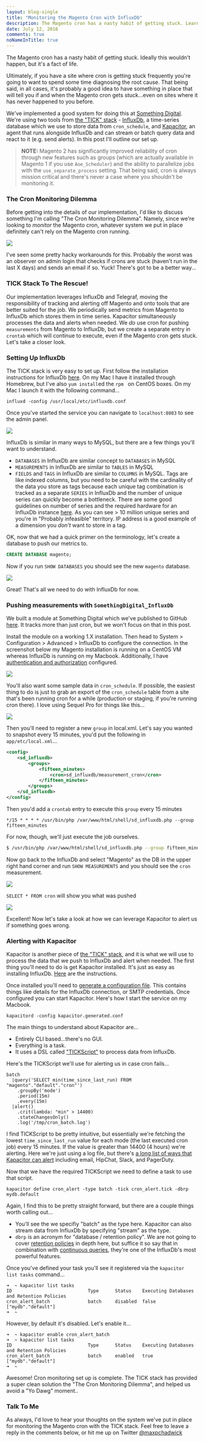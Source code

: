 ```yaml
---
layout: blog-single
title: "Monitoring the Magento Cron with InfluxDb"
description: The Magento cron has a nasty habit of getting stuck. Learn how to use the TICK stack to monitor and send alerts when something goes wrong.
date: July 12, 2016
comments: true
noNameInTitle: true
---
```


The Magento cron has a nasty habit of getting stuck. Ideally this wouldn't happen, but it's a fact of life.

Ultimately, if you have a site where cron is getting stuck frequently you're going to want to spend some time diagnosing the root cause. That being said, in all cases, it's probably a good idea to have something in place that will tell you if and when the Magento cron gets stuck...even on sites where it has never happened to you before. 

We've implemented a good system for doing this at [Something Digital](http://www.somethingdigital.com/). We're using two tools from [the "TICK" stack](https://influxdata.com/time-series-platform/) - [InfluxDb](https://influxdata.com/time-series-platform/influxdb/), a time-series database which we use to store data from `cron_schedule`, and [Kapacitor](https://influxdata.com/time-series-platform/kapacitor/), an agent that runs alongside InfluxDb and can stream or batch query data and react to it (e.g. send alerts). In this post I'll outline our set up.

> **NOTE:** Magento 2 has significantly improved reliability of cron through new features such as groups (which are actually available in Magento 1 if you use `Aoe_Scheduler`) and the ability to parallelize jobs with the `use_separate_process` setting. That being said, cron is always mission critical and there's never a case where you shouldn't be monitoring it.

<!-- excerpt_separator -->

### The Cron Monitoring Dilemma

Before getting into the details of our implementation, I'd like to discuss something I'm calling "The Cron Monitoring Dilemma". Namely, since we're looking to *monitor* the Magento cron, whatever system we put in place definitely can't rely on the Magento cron running.

![](/img/blog/monitoring-magento-cron/meme.jpg)

I've seen some pretty hacky workarounds for this. Probably the worst was an observer on admin login that checks if crons are stuck (haven't run in the last X days) and sends an email if so. Yuck! There's got to be a better way...

### TICK Stack To The Rescue!

Our implementation leverages InfluxDb and Telegraf, moving the responsibility of tracking and alerting off Magento and onto tools that are better suited for the job. We periodically send metrics from Magento to InfluxDb which stores them in time series. Kapacitor simultaneously processes the data and alerts when needed. We *do* use cron for pushing `measurements` from Magento to InfluxDb, but we create a separate entry in `crontab` which will continue to execute, even if the Magento cron gets stuck. Let's take a closer look.

### Setting Up InfluxDb

The TICK stack is very easy to set up. First follow the installation instructions for InfluxDb [here](https://docs.influxdata.com/influxdb/v0.13/introduction/installation/). On my Mac I have it installed through Homebrew, but I've also `yum install`ed the `rpm ` on CentOS boxes. On my Mac I launch it with the following command...

```
influxd -config /usr/local/etc/influxdb.conf
```

Once you've started the service you can navigate to `localhost:8083` to see the admin panel.

![](/img/blog/monitoring-magento-cron/admin-panel.jpg)

InfluxDb is similar in many ways to MySQL, but there are a few things you'll want to understand.

- `DATABASES` in InfluxDb are similar concept to `DATABASES` in MySQL
- `MEASUREMENTS` in InfluxDb are similar to `TABLES` in MySQL
- `FIELDS` and `TAGS` in InfluxDb are similar to `COLUMNS` in MySQL. Tags are like indexed columns, but you need to be careful with the cardinality of the data you store as tags because each unique tag combination is tracked as a separate `SERIES` in InfluxDb and the number of unique series can quickly become a bottleneck. There are some good guidelines on number of series and the required hardware for an InfluxDb instance [here](https://docs.influxdata.com/influxdb/v0.13/guides/hardware_sizing/#general-hardware-guidelines-for-a-single-node). As you can see > 10 million unique series and you're in "Probably infeasible" territory. IP address is a good example of a dimension you *don't* want to store in a tag.

OK, now that we had a quick primer on the terminology, let's create a database to push our metrics to.

```sql
CREATE DATABASE magento;
```

Now if you run `SHOW DATABASES` you should see the new `magento` database.

![](/img/blog/monitoring-magento-cron/show-databases.jpg)

Great! That's all we need to do with InfluxDb for now.

### Pushing measurements with `SomethingDigital_InfluxDb`

We built a module at Something Digital which we've published to GitHub [here](https://github.com/sdinteractive/SomethingDigital_InfluxDb). It tracks more than just cron, but we won't focus on that in this post. 

Install the module on a working 1.X installation. Then head to System > Configuration > Advanced > InfluxDb to configure the connection. In the screenshot below my Magento installation is running on a CentOS VM whereas InfluxDb is running on my Macbook. Additionally, I have [authentication and authorization](https://docs.influxdata.com/influxdb/v0.13/administration/authentication_and_authorization/) configured.

![](/img/blog/monitoring-magento-cron/admin.jpg)

You'll also want some sample data in `cron_schedule`. If possible, the easiest thing to do is just to grab an export of the `cron_schedule` table from a site that's been running cron for a while (production or staging, if you're running cron there). I love using Sequel Pro for things like this...

![](/img/blog/monitoring-magento-cron/sample-data.jpg)

Then you'll need to register a new `group` in local.xml. Let's say you wanted to snapshot every 15 minutes, you'd put the following in `app/etc/local.xml`...

```xml
<config>
    <sd_influxdb>
        <groups>
            <fifteen_minutes>
                <cron>sd_influxdb/measurement_cron</cron>
            </fifteen_minutes>
        </groups>
    </sd_influxdb>
</config>
```

Then you'd add a `crontab` entry to execute this `group` every 15 minutes

```
*/15 * * * * /usr/bin/php /var/www/html/shell/sd_influxdb.php --group fifteen_minutes
```

For now, though, we'll just execute the job ourselves.

```bash
$ /usr/bin/php /var/www/html/shell/sd_influxdb.php --group fifteen_minutes
```

Now go back to the InfluxDb and select "Magento" as the DB in the upper right hand corner and run `SHOW MEASUREMENTS` and you should see the `cron` measurement.

![](/img/blog/monitoring-magento-cron/show-measurements.jpg)

`SELECT * FROM cron` will show you what was pushed

![](/img/blog/monitoring-magento-cron/select-from-cron.jpg)

Excellent! Now let's take a look at how we can leverage Kapacitor to alert us if something goes wrong.

### Alerting with Kapacitor

Kapacitor is another piece of [the "TICK" stack](https://influxdata.com/time-series-platform/), and it is what we will use to process the data that we push to InfluxDb and alert when needed. The first thing you'll need to do is get Kapacitor installed. It's just as easy as installing InfluxDb. [Here](https://docs.influxdata.com/kapacitor/v0.13/introduction/installation/) are the instructions.

Once installed you'll need to [generate a configuration file](https://docs.influxdata.com/kapacitor/v0.13//introduction/installation/#configuration).  This contains things like details for the InfluxDb connection, or SMTP credentials. Once configured you can start Kapacitor. Here's how I start the service on my Macbook.

```
kapacitord -config kapacitor.generated.conf
```

The main things to understand about Kapacitor are...

- Entirely CLI based...there's no GUI.
- Everything is a task.
- It uses a DSL called ["TICKScript"](https://docs.influxdata.com/kapacitor/v0.13/tick/) to process data from InfluxDb.

Here's the TICKScript we'll use for alerting us in case cron fails...

```
batch
  |query('SELECT min(time_since_last_run) FROM "magento"."default"."cron"')
    .groupBy('mode')
    .period(15m)
    .every(15m)
  |alert()
    .crit(lambda: "min" > 14400)
    .stateChangesOnly()
    .log('/tmp/cron_batch.log')
```
I find TICKScript to be pretty intuitive, but essentially we're fetching the lowest `time_since_last_run` value for each mode (the last executed cron job) every 15 minutes. If the value is greater than 14400 (4 hours) we're alerting. Here we're just using a log file, but there's [a long list of ways that Kapacitor can alert](https://docs.influxdata.com/kapacitor/v0.13/nodes/alert_node/) including email, HipChat, Slack, and PagerDuty. 

Now that we have the required TICKScript we need to define a task to use that script.

```
kapacitor define cron_alert -type batch -tick cron_alert.tick -dbrp mydb.default
```
Again, I find this to be pretty straight forward, but there are a couple things worth calling out...

- You'll see the we specifiy "batch" as the type here. Kapacitor can also stream data from InfluxDb by specifying "stream" as the type.
- `dbrp` is an acronym for "database / retention policy". We are not going to cover [retention policies](https://docs.influxdata.com/influxdb/v0.13/guides/downsampling_and_retention/#retention-policies) in depth here, but suffice it so say that in combination with [continuous queries](https://docs.influxdata.com/influxdb/v0.13/guides/downsampling_and_retention/#continuous-queries), they're one of the InfluxDb's most powerful features.

Once you've defined your task you'll see it registered via the `kapacitor list tasks` command...

```
➜  ~ kapacitor list tasks
ID                            Type      Status    Executing Databases and Retention Policies
cron_alert_batch              batch     disabled  false     ["mydb"."default"]
➜  ~
```

However, by default it's disabled. Let's enable it...

```
➜  ~ kapacitor enable cron_alert_batch
➜  ~ kapacitor list tasks
ID                            Type      Status    Executing Databases and Retention Policies
cron_alert_batch              batch     enabled   true      ["mydb"."default"]
➜  ~
```

Awesome! Cron monitoring set up is complete. The TICK stack has provided a super clean solution the "The Cron Monitoring Dilemma", and helped us avoid a "Yo Dawg" moment..

### Talk To Me

As always, I'd love to hear your thoughts on the system we've put in place for monitoring the Magento cron with the TICK stack. Feel free to leave a reply in the comments below, or hit me up on Twitter [@maxpchadwick](https://twitter.com/maxpchadwick)
